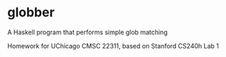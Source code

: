 # globber
A Haskell program that performs simple glob matching

Homework for UChicago CMSC 22311, based on Stanford CS240h Lab 1
